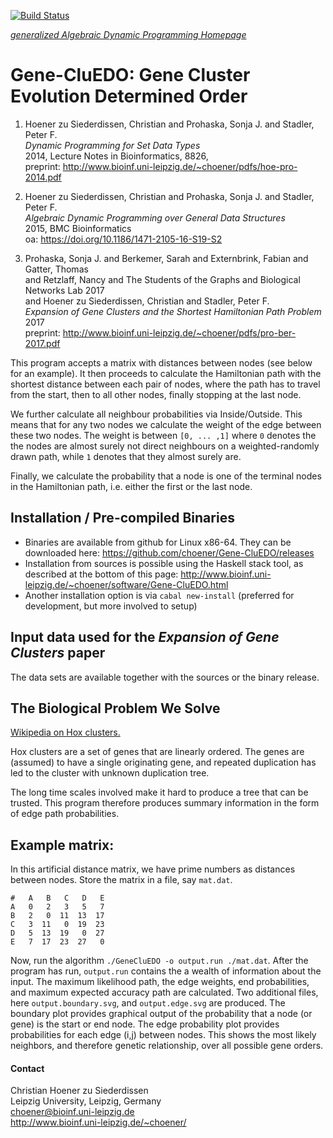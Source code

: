 [![Build Status](https://travis-ci.org/choener/Gene-CluEDO.svg?branch=master)](https://travis-ci.org/choener/Gene-CluEDO)

[*generalized Algebraic Dynamic Programming Homepage*](http://www.bioinf.uni-leipzig.de/Software/gADP/)

# Gene-CluEDO: Gene Cluster Evolution Determined Order

1.  Hoener zu Siederdissen, Christian and Prohaska, Sonja J. and Stadler, Peter F.  
    *Dynamic Programming for Set Data Types*  
    2014, Lecture Notes in Bioinformatics, 8826,  
    preprint: http://www.bioinf.uni-leipzig.de/~choener/pdfs/hoe-pro-2014.pdf  

1.  Hoener zu Siederdissen, Christian and Prohaska, Sonja J. and Stadler, Peter F.  
    *Algebraic Dynamic Programming over General Data Structures*  
    2015, BMC Bioinformatics  
    oa: https://doi.org/10.1186/1471-2105-16-S19-S2  

1.  Prohaska, Sonja J. and Berkemer, Sarah and Externbrink, Fabian and Gatter, Thomas  
    and Retzlaff, Nancy and The Students of the Graphs and Biological Networks Lab 2017  
    and Hoener zu Siederdissen, Christian and Stadler, Peter F.  
    *Expansion of Gene Clusters and the Shortest Hamiltonian Path Problem*  
    2017  
    preprint: http://www.bioinf.uni-leipzig.de/~choener/pdfs/pro-ber-2017.pdf  

This program accepts a matrix with distances between nodes (see below for an
example). It then proceeds to calculate the Hamiltonian path with the shortest
distance between each pair of nodes, where the path has to travel from the
start, then to all other nodes, finally stopping at the last node.

We further calculate all neighbour probabilities via Inside/Outside. This means
that for any two nodes we calculate the weight of the edge between these two
nodes. The weight is between ``[0, ... ,1]`` where ``0`` denotes the the nodes
are almost surely not direct neighbours on a weighted-randomly drawn path,
while ``1`` denotes that they almost surely are.

Finally, we calculate the probability that a node is one of the terminal nodes
in the Hamiltonian path, i.e. either the first or the last node.


## Installation / Pre-compiled Binaries

- Binaries are available from github for Linux x86-64. They can be downloaded
  here: <https://github.com/choener/Gene-CluEDO/releases>
- Installation from sources is possible using the Haskell stack tool, as
  described at the bottom of this page:
  <http://www.bioinf.uni-leipzig.de/~choener/software/Gene-CluEDO.html>
- Another installation option is via ``cabal new-install`` (preferred for
  development, but more involved to setup)


## Input data used for the *Expansion of Gene Clusters* paper

The data sets are available together with the sources or the binary release.


## The Biological Problem We Solve

[Wikipedia on Hox clusters.](https://en.wikipedia.org/wiki/Hox_cluster)

Hox clusters are a set of genes that are linearly ordered. The genes are
(assumed) to have a single originating gene, and repeated duplication has led
to the cluster with unknown duplication tree.

The long time scales involved make it hard to produce a tree that can be
trusted. This program therefore produces summary information in the form of
edge path probabilities.


## Example matrix:

In this artificial distance matrix, we have prime numbers as distances between
nodes. Store the matrix in a file, say ``mat.dat``.

```
#   A   B   C   D   E
A   0   2   3   5   7
B   2   0  11  13  17
C   3  11   0  19  23
D   5  13  19   0  27
E   7  17  23  27   0
```

Now, run the algorithm ``./GeneCluEDO -o output.run ./mat.dat``. After the
program has run, ``output.run`` contains the a wealth of information about the
input. The maximum likelihood path, the edge weights, end probabilities, and
maximum expected accuracy path are calculated. Two additional files, here
``output.boundary.svg``, and ``output.edge.svg`` are produced. The boundary
plot provides graphical output of the probability that a node (or gene) is the
start or end node. The edge probability plot provides probabilities for each
edge (i,j) between nodes. This shows the most likely neighbors, and therefore
genetic relationship, over all possible gene orders.



#### Contact

Christian Hoener zu Siederdissen  
Leipzig University, Leipzig, Germany  
choener@bioinf.uni-leipzig.de  
http://www.bioinf.uni-leipzig.de/~choener/  

